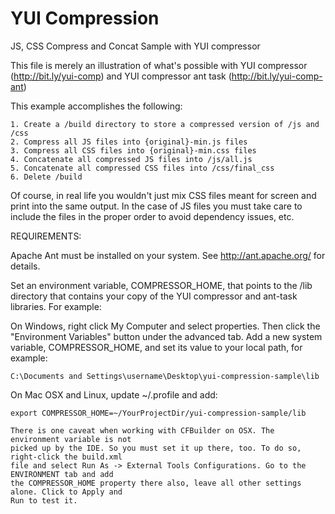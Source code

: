 YUI Compression
===============

JS, CSS Compress and Concat Sample with YUI compressor


This file is merely an illustration of what's possible with YUI compressor
(http://bit.ly/yui-comp) and YUI compressor ant task (http://bit.ly/yui-comp-ant)
      
This example accomplishes the following:
        
    1. Create a /build directory to store a compressed version of /js and /css
    2. Compress all JS files into {original}-min.js files
    3. Compress all CSS files into {original}-min.css files
    4. Concatenate all compressed JS files into /js/all.js
    5. Concatenate all compressed CSS files into /css/final_css
    6. Delete /build
            
Of course, in real life you wouldn't just mix CSS files meant for screen and print into
the same output. In the case of JS files you must take care to include the files in the
proper order to avoid dependency issues, etc.
        
REQUIREMENTS:
        
Apache Ant must be installed on your system. See http://ant.apache.org/ for details.
        
Set an environment variable, COMPRESSOR_HOME, that points to the /lib directory that
contains your copy of the YUI compressor and ant-task libraries. For example:
            
On Windows, right click My Computer and select properties. Then click the "Environment Variables"
button under the advanced tab. Add a new system variable, COMPRESSOR_HOME, and set its value to
your local path, for example:
        
    C:\Documents and Settings\username\Desktop\yui-compression-sample\lib
        
On Mac OSX and Linux, update ~/.profile and add:
        
    export COMPRESSOR_HOME=~/YourProjectDir/yui-compression-sample/lib
            
    There is one caveat when working with CFBuilder on OSX. The environment variable is not
    picked up by the IDE. So you must set it up there, too. To do so, right-click the build.xml
    file and select Run As -> External Tools Configurations. Go to the ENVIRONMENT tab and add
    the COMPRESSOR_HOME property there also, leave all other settings alone. Click to Apply and
    Run to test it.
